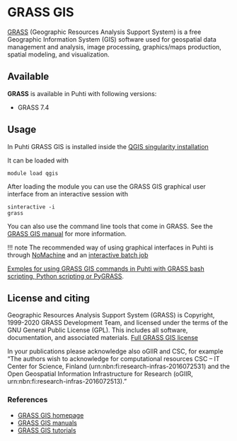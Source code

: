 # GRASS GIS

[GRASS](https://grass.osgeo.org/) (Geographic Resources Analysis Support System) is a free Geographic Information System (GIS) software used for geospatial data management and analysis, image processing, graphics/maps production, spatial modeling, and visualization.

## Available

__GRASS__ is available in Puhti with following versions:

* GRASS 7.4

## Usage

In Puhti GRASS GIS is installed inside the [QGIS singularity installation](qgis.md)

It can be loaded with

```
module load qgis
```

After loading the module you can use the GRASS GIS graphical user interface from an interactive session with 

```
sinteractive -i
grass
```

You can also use the command line tools that come in GRASS. See the [GRASS GIS manual](https://grass.osgeo.org/learn/manuals/) for more information. 


!!! note
    The recommended way of using graphical interfaces in Puhti is through [NoMachine](nomachine.md) and an [interactive batch job](../computing/running/interactive-usage.md)

[Exmples for using GRASS GIS commands in Puhti with GRASS bash scripting, Python scripting or PyGRASS](https://github.com/csc-training/geocomputing/tree/master/grass).

## License and citing

Geographic Resources Analysis Support System (GRASS) is Copyright, 1999-2020 GRASS Development Team, and licensed under the terms of the GNU General Public License (GPL). This includes all software, documentation, and associated materials. [Full GRASS GIS license](https://grass.osgeo.org/about/license/)

In your publications please acknowledge also oGIIR and CSC, for example “The authors wish to acknowledge for computational resources CSC – IT Center for Science, Finland (urn:nbn:fi:research-infras-2016072531) and the Open Geospatial Information Infrastructure for Research (oGIIR, urn:nbn:fi:research-infras-2016072513).”

### References

* [GRASS GIS homepage](https://grass.osgeo.org/)
* [GRASS GIS manuals](https://grass.osgeo.org/learn/manuals/)
* [GRASS GIS tutorials](https://grass.osgeo.org/learn/tutorials/)
